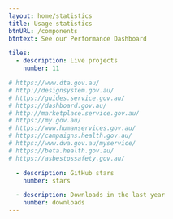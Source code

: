 ```yaml
---
layout: home/statistics
title: Usage statistics
btnURL: /components
btntext: See our Performance Dashboard

tiles:
  - description: Live projects
    number: 11

# https://www.dta.gov.au/
# http://designsystem.gov.au/
# https://guides.service.gov.au/
# https://dashboard.gov.au/
# http://marketplace.service.gov.au/
# https://my.gov.au/
# https://www.humanservices.gov.au/
# https://campaigns.health.gov.au/
# https://www.dva.gov.au/myservice/
# https://beta.health.gov.au/
# https://asbestossafety.gov.au/

  - description: GitHub stars
    number: stars

  - description: Downloads in the last year
    number: downloads
---
```

